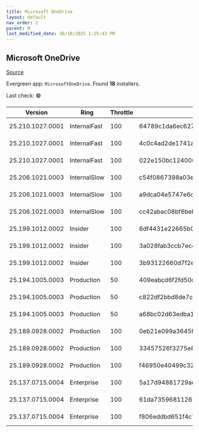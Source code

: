 ```yaml
---
title: Microsoft OneDrive
layout: default
nav_order: 2
parent: M
last_modified_date: 30/10/2025 1:25:43 PM
---
```


## Microsoft OneDrive

[Source](https://onedrive.live.com/)

Evergreen app: `MicrosoftOneDrive`. Found **18** installers.

Last check: 🟢

| Version          | Ring         | Throttle | Sha256                                                           | Architecture | Type | URI                                                                                                                                                                  |
| ---------------- | ------------ | -------- | ---------------------------------------------------------------- | ------------ | ---- | -------------------------------------------------------------------------------------------------------------------------------------------------------------------- |
| 25.210.1027.0001 | InternalFast | 100      | 64789c1da6ec627703ef6cdbe04bbafbc2f63b516edcabeddec01952b08d599d | ARM64        | exe  | [https://oneclient.sfx.ms/Win/Installers/25.210.1027.0001/arm64/OneDriveSetup.exe](https://oneclient.sfx.ms/Win/Installers/25.210.1027.0001/arm64/OneDriveSetup.exe) |
| 25.210.1027.0001 | InternalFast | 100      | 4c0c4ad2de1741a0a82ff76f6fce989aaa32fe3b022210c08ce1efe4614a819e | x64          | exe  | [https://oneclient.sfx.ms/Win/Installers/25.210.1027.0001/amd64/OneDriveSetup.exe](https://oneclient.sfx.ms/Win/Installers/25.210.1027.0001/amd64/OneDriveSetup.exe) |
| 25.210.1027.0001 | InternalFast | 100      | 022e150bc124006ad3b4263b5219425635c9d9b98a138aef6ca4f0b66dccbb5c | x86          | exe  | [https://oneclient.sfx.ms/Win/Installers/25.210.1027.0001/OneDriveSetup.exe](https://oneclient.sfx.ms/Win/Installers/25.210.1027.0001/OneDriveSetup.exe)             |
| 25.206.1021.0003 | InternalSlow | 100      | c54f0867398a03e825fadc39db344b7455a15fe5bcb55f3332b54fa44515fc52 | ARM64        | exe  | [https://oneclient.sfx.ms/Win/Installers/25.206.1021.0003/arm64/OneDriveSetup.exe](https://oneclient.sfx.ms/Win/Installers/25.206.1021.0003/arm64/OneDriveSetup.exe) |
| 25.206.1021.0003 | InternalSlow | 100      | a9dca04e5747e6df64b014f046e9f2de081e8731fd9e268dcb4f40d395cb260b | x64          | exe  | [https://oneclient.sfx.ms/Win/Installers/25.206.1021.0003/amd64/OneDriveSetup.exe](https://oneclient.sfx.ms/Win/Installers/25.206.1021.0003/amd64/OneDriveSetup.exe) |
| 25.206.1021.0003 | InternalSlow | 100      | cc42abac08bf6beb1c920e7cd521337dbd52b5523529ba2ebbbd256765f11db6 | x86          | exe  | [https://oneclient.sfx.ms/Win/Installers/25.206.1021.0003/OneDriveSetup.exe](https://oneclient.sfx.ms/Win/Installers/25.206.1021.0003/OneDriveSetup.exe)             |
| 25.199.1012.0002 | Insider      | 100      | 6df4431e22665b02f14537f972aa0e9051ed3dff308b120bdc837909fa355b97 | ARM64        | exe  | [https://oneclient.sfx.ms/Win/Installers/25.199.1012.0002/arm64/OneDriveSetup.exe](https://oneclient.sfx.ms/Win/Installers/25.199.1012.0002/arm64/OneDriveSetup.exe) |
| 25.199.1012.0002 | Insider      | 100      | 3a028fab3ccb7ec4846ed42c9a29d0b6815464e5c2e1571209b438883680636a | x64          | exe  | [https://oneclient.sfx.ms/Win/Installers/25.199.1012.0002/amd64/OneDriveSetup.exe](https://oneclient.sfx.ms/Win/Installers/25.199.1012.0002/amd64/OneDriveSetup.exe) |
| 25.199.1012.0002 | Insider      | 100      | 3b93122660d7f2e4fa2904dc2e8336ec717c2781a210d5179343832e26c44ad8 | x86          | exe  | [https://oneclient.sfx.ms/Win/Installers/25.199.1012.0002/OneDriveSetup.exe](https://oneclient.sfx.ms/Win/Installers/25.199.1012.0002/OneDriveSetup.exe)             |
| 25.194.1005.0003 | Production   | 50       | 409eabcd6f2fd50ce5caa2fb83bee19e84df0d1347cf1adbd63cd500a9a1b5f2 | ARM64        | exe  | [https://oneclient.sfx.ms/Win/Installers/25.194.1005.0003/arm64/OneDriveSetup.exe](https://oneclient.sfx.ms/Win/Installers/25.194.1005.0003/arm64/OneDriveSetup.exe) |
| 25.194.1005.0003 | Production   | 50       | c822df2bbd8de7c6bda36f2e48d54a65bb3073a863fd65b7f2cc67e93e1bfad9 | x64          | exe  | [https://oneclient.sfx.ms/Win/Installers/25.194.1005.0003/amd64/OneDriveSetup.exe](https://oneclient.sfx.ms/Win/Installers/25.194.1005.0003/amd64/OneDriveSetup.exe) |
| 25.194.1005.0003 | Production   | 50       | a68bc02d63edba126415f950cddcf06a3dafec3a4ef5b701242d915b401664d3 | x86          | exe  | [https://oneclient.sfx.ms/Win/Installers/25.194.1005.0003/OneDriveSetup.exe](https://oneclient.sfx.ms/Win/Installers/25.194.1005.0003/OneDriveSetup.exe)             |
| 25.189.0928.0002 | Production   | 100      | 0eb21e099a3645fccc1682e2bce75a7f00ae8fe3ae0249c7ef3c674090f9ddc8 | ARM64        | exe  | [https://oneclient.sfx.ms/Win/Installers/25.189.0928.0002/arm64/OneDriveSetup.exe](https://oneclient.sfx.ms/Win/Installers/25.189.0928.0002/arm64/OneDriveSetup.exe) |
| 25.189.0928.0002 | Production   | 100      | 33457526f3275e838638342c106e875b987c5968c6fe0f60873f5556b29ca2ca | x64          | exe  | [https://oneclient.sfx.ms/Win/Installers/25.189.0928.0002/amd64/OneDriveSetup.exe](https://oneclient.sfx.ms/Win/Installers/25.189.0928.0002/amd64/OneDriveSetup.exe) |
| 25.189.0928.0002 | Production   | 100      | f46950e40499c32295e6728e3745a3ac2b843454a0ac46e61356e8d19c9f13ad | x86          | exe  | [https://oneclient.sfx.ms/Win/Installers/25.189.0928.0002/OneDriveSetup.exe](https://oneclient.sfx.ms/Win/Installers/25.189.0928.0002/OneDriveSetup.exe)             |
| 25.137.0715.0004 | Enterprise   | 100      | 5a17d94881729ae3c663c7742a8de7fa4a2a61baca77be058cadc3e69991adbb | ARM64        | exe  | [https://oneclient.sfx.ms/Win/Installers/25.137.0715.0004/arm64/OneDriveSetup.exe](https://oneclient.sfx.ms/Win/Installers/25.137.0715.0004/arm64/OneDriveSetup.exe) |
| 25.137.0715.0004 | Enterprise   | 100      | 61da7359681126511bb125c34ea5e943532d187c794ea571d2a1c5ec8ad0acca | x64          | exe  | [https://oneclient.sfx.ms/Win/Installers/25.137.0715.0004/amd64/OneDriveSetup.exe](https://oneclient.sfx.ms/Win/Installers/25.137.0715.0004/amd64/OneDriveSetup.exe) |
| 25.137.0715.0004 | Enterprise   | 100      | f806eddbd651f4c792960ff63fb2f268afd08323950ee17d4df01ead8b875bec | x86          | exe  | [https://oneclient.sfx.ms/Win/Installers/25.137.0715.0004/OneDriveSetup.exe](https://oneclient.sfx.ms/Win/Installers/25.137.0715.0004/OneDriveSetup.exe)             |
